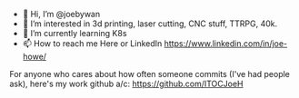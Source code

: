 - 👋 Hi, I’m @joebywan
- 👀 I’m interested in 3d printing, laser cutting, CNC stuff, TTRPG, 40k.
- 🌱 I’m currently learning K8s
- 📫 How to reach me 
Here or LinkedIn https://www.linkedin.com/in/joe-howe/

For anyone who cares about how often someone commits (I've had people ask), here's my work github a/c: https://github.com/ITOCJoeH

<!---
joebywan/joebywan is a ✨ special ✨ repository because its `README.md` (this file) appears on your GitHub profile.
You can click the Preview link to take a look at your changes.
--->
